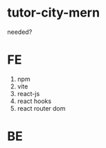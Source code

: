 # tutor-city-mern
needed? 

# FE
1. npm
2. vite
3. react-js
4. react hooks
5. react router dom


# BE 
